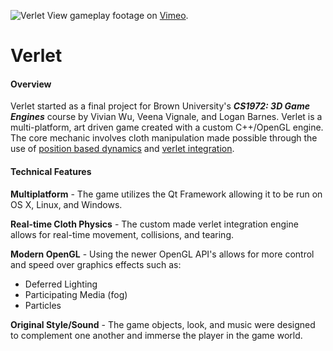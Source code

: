 ![Verlet](http://giant.gfycat.com/SneakySlushyArctichare.gif)
View gameplay footage on [Vimeo](https://vimeo.com/127674223).

# Verlet

#### Overview

Verlet started as a final project for Brown University's ***CS1972: 3D Game Engines*** course by Vivian Wu, Veena Vignale, and Logan Barnes. Verlet is a multi-platform, art driven game created with a custom C++/OpenGL engine. The core mechanic involves cloth manipulation made possible through the use of [position based dynamics](http://matthias-mueller-fischer.ch/publications/posBasedDyn.pdf) and [verlet integration](https://en.wikipedia.org/wiki/Verlet_integration).

#### Technical Features
**Multiplatform** - The game utilizes the Qt Framework allowing it to be run on OS X, Linux, and Windows.

**Real-time Cloth Physics** - The custom made verlet integration engine allows for real-time movement, collisions, and tearing.

**Modern OpenGL** - Using the newer OpenGL API's allows for more control and speed over graphics effects such as:
 - Deferred Lighting
 - Participating Media (fog)
 - Particles

**Original Style/Sound** - The game objects, look, and music were designed to complement one another and immerse the player in the game world.
